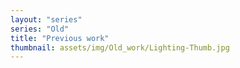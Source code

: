 ```yaml
---
layout: "series"
series: "Old"
title: "Previous work"
thumbnail: assets/img/Old_work/Lighting-Thumb.jpg
---
```

<!--![Picture representing old work](/assets/img/Old_work/Lighting-Thumb.jpg){:class="img-responsive"}
*Components Series*-->
